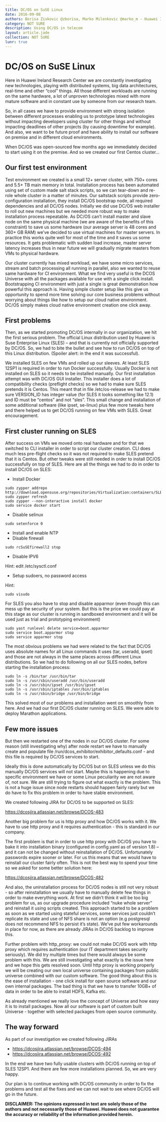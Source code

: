 ```yaml
---
title: DC/OS on SuSE Linux
date: 2016-09-08
authors: Borisa Zivkovic @zborisa, Marko Milenkovic @marko_m - Huawei Ireland Research Center
category: NOT SURE
description: Using DC/OS in telecom
layout: article.jade
collection: NOT SURE
lunr: true
---
```

# DC/OS on SuSE Linux

Here in Huawei Ireland Research Center we are constantly investigating new technologies, playing with distributed systems, 
big data architectures, real-time and other “cool” things.
All those different workloads are running on the same hardware, a lot of unproven technologies mixed with more mature 
software and in constant use by someone from our research team.

So, in all cases we have to provide environment with strong isolation between different processes enabling us to prototype 
latest technologies without impacting developers using cluster for other things and without impacting deadlines of 
other projects (by causing downtime for example).
And also, we want to be future proof and have ability to install our software on premise and in different cloud environments.

When DC/OS was open-sourced few months ago we immediately decided to start using it on the premise. And so we created our first Centos cluster...

## Our first test environment

Test environment we created is a small 12+ server cluster, with 750+ cores and 5.5+ TB main memory in total. 
Installation process has been automated using set of custom made salt stack scripts, so we can tear-down and 
re-role whole cluster in a matter of minutes. Our saltstack scripts provide zero-configuration installation, 
they install DC/OS bootstrap node, all required dependencies and all DC/OS nodes. Initially we did use DC/OS web 
installer to roll out new machines but we needed more robust way to make installation process repeatable.
As DC/OS can’t install master and slave node on the same physical machine (we are aware of the benefits of this 
constraint) to save us some hardware (our average server is 48 cores and 360+ GB RAM) we’ve decided to use 
virtual machines for master servers. In practice this works quite well for most of the time and it saves us 
some resources. It gets problematic with sudden load increase, master server latency increases thus in near
future we will gradually migrate masters from VMs to physical hardware.

Our cluster currently has mixed workload, we have some micro services, stream and batch processing all running 
in parallel, also we wanted to reuse same hardware for CI environment. What we find very useful is the DCOS 
Universe with all the packages available for use with a single click install. Bootstrapping CI environment 
with just a single is great demonstration how  powerful this approach is. Having simple cluster setup like this 
give us opportunity to spend more time solving our core business problems without worrying about things like how
to setup our cloud native environment. DC/OS simply makes cloud native environment creation one click away.

## First problems

Then, as we started promoting DC/OS internally in our organization, we hit the first serious problem. The official
Linux distribution used by Huawei is Suse Enterprise Linux (SLES) – and that is currently not officially supported 
by DC/OS. So, we had to bite the bullet and see how to run DC/OS on top of this Linux distribution. 
(Spoiler alert: in the end it was successful).

We installed SLES on few VMs and rolled up our sleeves. At least SLES 12SP1 is required in order to run Docker
successfully. Usually Docker is not installed on SLES so it needs to be installed manually. 
Our first installation attempt was with DC/OS GUI installer. This installer does a lot of compatibility checks 
(preflight checks) so we had to make sure SLES pretends it is Centos. This meant that in file /etc/os-release 
we had to make sure VERSION_ID has integer value (for SLES it looks something like 12.1) and ID must be “centos” and 
not “sles”. This small change and installation of some additional software (like ipset, se-linux) plus few more tweaks 
here and there helped us to get DC/OS running on few VMs with SLES. Great encouragement.

## First cluster running on SLES

After success on VMs we moved onto real hardware and for that we switched to CLI installer in order to script 
our cluster creation. CLI does much less pre-flight checks so it was not required to make SLES pretend that it is 
Centos. But other tweaks were still needed in order to install DC/OS successfully on top of SLES.
Here are all the things we had to do in order to install DC/OS on SLES:

+ Install Docker

~~~~
sudo zypper addrepo http://download.opensuse.org/repositories/Virtualization:containers/SLE_12_SP1/Virtualization:containers.repo
sudo zypper refresh
sudo zypper --non-interactive install docker
sudo service docker start
~~~~

+ Disable selinux

~~~~
sudo setenforce 0
~~~~

+ Install and enable NTP
+ Disable firewall

~~~~
sudo rcSuSEfirewall2 stop
~~~~

+ Disable IPV6

Hint: edit /etc/sysctl.conf

+ Setup sudoers, no password access

Hint: 
~~~~ 
sudo visudo 
~~~~
 
For SLES you also have to stop and disable apparmor (even though this can mess up the security of your system. But this is the price we could pay at this stage as our cluster is running in sandboxed environment and it will be used just as trial and prototyping environment)

~~~~
sudo yast runlevel delete service=boot.apparmor
sudo service boot.apparmor stop
sudo service apparmor stop
~~~~

The most obvious problems we had were related to the fact that DC/OS uses absolute names for all Linux commands it uses (tar, useradd, ipset) and those are not always in the same places across different Linux distributions. So we had to do following on all our SLES nodes, before starting the installation process:

~~~~
sudo ln -s /bin/tar /usr/bin/tar
sudo ln -s /usr/sbin/useradd /usr/bin/useradd
sudo ln -s /usr/sbin/ipset /usr/bin/ipset
sudo ln -s /usr/sbin/iptables /usr/bin/iptables
sudo ln -s /usr/sbin/bridge /usr/bin/bridge
~~~~

This solved most of our problems and installation went on smoothly from here. And we had our first DC/OS cluster running on SLES. We were able to deploy Marathon applications.

## Few more issues

But then we restarted one of the nodes in our DC/OS cluster. For some reason (still investigating why) after node restart we have to manually create and populate file /run/dcos_exhibitor/exhibitor_defaults.conf - and this file is required by DC/OS services to start.

Ideally this is done automatically by DC/OS but on SLES unless we do this manually DC/OS services will not start. Maybe this is happening due to specific environment we have or some Linux peculiarity we are not aware of, not sure. We are still trying to figure out what exactly is the problem. This is not a huge issue since node restarts should happen fairly rarely but we do have to fix this problem in order to have stable environment.

We created following JIRA for DC/OS to be supported on SLES:

https://dcosjira.atlassian.net/browse/DCOS-483

Another big problem for us is http proxy and how DC/OS works with it. We have to use http proxy and it requires authentication - this is standard in our company.

The first problem is that in order to use http proxy with DC/OS you have to bake it into installation binary (configured in config.yaml as of version 1.8) – and it can not be changed without reinstallation of DC/OS. Unfortunately passwords expire sooner or later. For us this means that we would have to reinstall our cluster fairly often. This is not the best way to spend your time so we asked for some better solution here:

https://dcosjira.atlassian.net/browse/DCOS-482

And also, the uninstallation process for DC/OS nodes is still not very robust - so after reinstallation we usually have to manually delete few things in order to make everything work. At first we didn’t think it will be too big problem for us, as our upgrade procedure included “nuke whole server” and reinstall it using scripts created. This approach started to be a problem as soon as we started using stateful services, some services just couldn’t replicate its state and use of NFS share is not an option (e.g postgresql does not recommend NFS to persist it’s state). We’ve put few workarounds in place for now, as there are already JIRAs in DC/OS backlog to improve this.

Further problem with http_proxy: we could not make DC/OS work with http proxy which requires authentication (our IT department takes security seriously). We did try multiple times but there would always be some problem with this. We are still investigating what exactly is the issue here and we hope this gets resolved soon.
Until http proxy is working properly we will be creating our own local universe containing packages from public universe combined with our custom software. The good thing about this is the ease of installation - one click install for open source software and our own internal packages. The bad thing is that we have to transfer 10GB+ of data in order to be able to install HDFS, Kafka etc. 

As already mentioned we really love the concept of Universe and how easy it is to install packages. Now all our software is part of custom built Universe - together with selected packages from open source community.

## The way forward

As part of our investigation we created following JIRAs

+ https://dcosjira.atlassian.net/browse/DCOS-494 
+ https://dcosjira.atlassian.net/browse/DCOS-492

In the end we have two fully usable clusters with DC/OS running on top of SLES 12SP1. And there are few more installations planned. So, we are very happy.

Our plan is to continue working with DC/OS community in order to fix the problems and test all the fixes and we can not wait to see where DC/OS will go in the future.

**DISCLAIMER: The opinions expressed in text are solely those of the authors and not necessarily those of Huawei. Huawei does not guarantee the accuracy or reliability of the information provided herein.**
